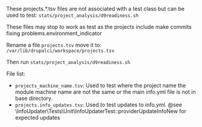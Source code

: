 These projects.*.tsv files are not associated with a test class but can be used to test:
`stats/project_analysis/d9readiness.sh`

These files may stop to work as test as the projects include make commits fixing problems.environment_indicator

Rename a file `projects.tsv` move it to:
`/var/lib/drupalci/workspace/projects.tsv`

Then run `stats/project_analysis/d9readiness.sh`

File list:
* `projects_machine_name.tsv`: Used to test where the project name the module machine name are not the same or the main info.yml file is not in base directory.
* `projects.info_updates.tsv`: Used to test updates to info.yml. @see \InfoUpdater\Tests\Unit\InfoUpdaterTest::providerUpdateInfoNew for expected updates